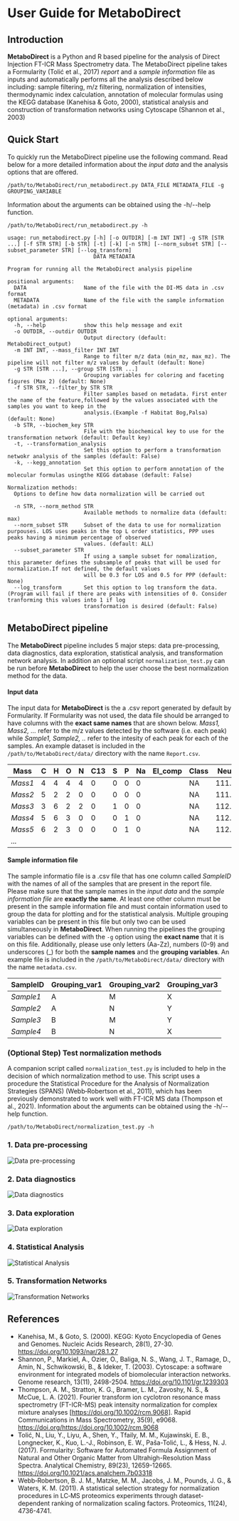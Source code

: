 # User Guide for MetaboDirect

## Introduction

**MetaboDirect** is a Python and R based pipeline for the analysis of Direct Injection FT-ICR Mass Spectrometry data.
The MetaboDirect pipeline takes a Formularity (Tolić et al., 2017) *report* and a *sample information* file as inputs and automatically performs all the analysis described below including: sample filtering, m/z filtering, normalization of intensities, thermodynamic index calculation, annotation of molecular formulas using the KEGG database (Kanehisa & Goto, 2000), statistical analysis and construction of transformation networks using Cytoscape (Shannon et al., 2003)

## Quick Start

To quickly run the MetaboDirect pipeline use the following command. Read below for a more detailed information about the *input data* and the analysis options that are offered.

```
/path/to/MetaboDirect/run_metabodirect.py DATA_FILE METADATA_FILE -g GROUPING_VARIABLE
```
Information about the arguments can be obtained using the -h/--help function.

```
/path/to/MetaboDirect/run_metabodirect.py -h
```

```
usage: run_metabodirect.py [-h] [-o OUTDIR] [-m INT INT] -g STR [STR ...] [-f STR STR] [-b STR] [-t] [-k] [-n STR] [--norm_subset STR] [--subset_parameter STR] [--log_transform]
                           DATA METADATA

Program for running all the MetaboDirect analysis pipeline

positional arguments:
  DATA                  Name of the file with the DI-MS data in .csv format
  METADATA              Name of the file with the sample information (metadata) in .csv format

optional arguments:
  -h, --help            show this help message and exit
  -o OUTDIR, --outdir OUTDIR
                        Output directory (default: MetaboDirect_output)
  -m INT INT, --mass_filter INT INT
                        Range to filter m/z data (min_mz, max_mz). The pipeline will not filter m/z values by default (default: None)
  -g STR [STR ...], --group STR [STR ...]
                        Grouping variables for coloring and faceting figures (Max 2) (default: None)
  -f STR STR, --filter_by STR STR
                        Filter samples based on metadata. First enter the name of the feature,followed by the values associated with the samples you want to keep in the
                        analysis.(Example -f Habitat Bog,Palsa) (default: None)
  -b STR, --biochem_key STR
                        File with the biochemical key to use for the transformation network (default: Default key)
  -t, --transformation_analysis
                        Set this option to perform a transformation netwokr analysis of the samples (default: False)
  -k, --kegg_annotation
                        Set this option to perform annotation of the molecular formulas usingthe KEGG database (default: False)

Normalization methods:
  Options to define how data normalization will be carried out

  -n STR, --norm_method STR
                        Available methods to normalize data (default: max)
  --norm_subset STR     Subset of the data to use for normalization purpouses. LOS uses peaks in the top L order statistics, PPP uses peaks having a minimum percentage of observed
                        values. (default: ALL)
  --subset_parameter STR
                        If using a sample subset for nomalization, this parameter defines the subsample of peaks that will be used for normalization.If not defined, the default values
                        will be 0.3 for LOS and 0.5 for PPP (default: None)
  --log_transform       Set this option to log transform the data. (Program will fail if there are peaks with intensities of 0. Consider tranforming this values into 1 if log
                        transformation is desired (default: False)
```

## MetaboDirect pipeline

The **MetaboDirect** pipeline includes 5 major steps: data pre-processing, data diagnostics, data exploration, statistical analysis, and transformation network analysis. In addition an optional script `normalization_test.py` can be run before **MetaboDirect** to help the user choose the best normalization method for the data.

#### Input data

The input data for **MetaboDirect** is the a .csv report generated by default by Formularity. If Formularity was not used, the data file should be arranged to have columns with the **exact same names** that are shown below. 
*Mass1, Mass2, ...* refer to the m/z values detected by the software (i.e. each peak) while *Sample1, Sample2, ..* refer to the intesity of each peak for each of the samples.
An example dataset is included in the `/path/to/MetaboDirect/data/` directory with the name `Report.csv`.

|Mass|C|H|O|N|C13|S|P|Na|El_comp|Class|NeutralMass|Error_ppm|Candidates|*Sample1*|*Sample2*|*Sample3*|*...*|
|---|---|---|---|---|---|---|---|---|---|---|---|---|---|---|---|---|---|
|*Mass1*|4|4|4|4|0|0|0|0||NA|111.634719|0|NA|6.237|0|0|
|*Mass2*|5|2|2|0|0|0|0|0||NA|111.712035|0|NA|0|6.343|6.166|
|*Mass3*|3|6|2|2|0|1|0|0||NA|112.125136|0|NA|7.549|7.363|6.75|
|*Mass4*|5|6|3|0|0|0|1|0||NA|112.3957945|0|NA|0|0|6.145|
|*Mass5*|6|2|3|0|0|0|1|0||NA|112.457043|0|NA|0|6.133|0|
|*...*|||||||||||||||||

#### Sample information file

The sample informatio file is a .csv file that has one column called *SampleID* with the names of all of the samples that are present in the report file. Please make sure that the sample names in the *input data* and the *sample information file* are **exactly the same**. At least one other column must be present in the sample information file and must contain information used to group the data for plotting and for the statistical analysis. Multiple grouping variables can be present in this file but only two can be used simultaneously in **MetaboDirect**. When running the pipelines the grouping variables can be defined with the `-g` option using the **exact name** that it is on this file.  Additionally, please use only letters (Aa-Zz), numbers (0-9) and underscores (\_) for both the **sample names** and the **grouping variables**.
An example file is included in the `/path/to/MetaboDirect/data/` directory with the name `metadata.csv`.

|SampleID|Grouping_var1|Grouping_var2|Grouping_var3
|---|---|---|---|
|*Sample1*|A|M|X|
|*Sample2*|A|N|Y|
|*Sample3*|B|M|Y|
|*Sample4*|B|N|X|

### (Optional Step) Test normalization methods

A companion script called `normalization_test.py` is included to help in the decision of which normalization method to use. This script uses a procedure the Statistical Procedure for the Analysis of Normalization Strategies (SPANS) (Webb‐Robertson et al., 2011), which has been previously demonstrated to work well with FT-ICR MS data (Thompson et al., 2021).
Information about the arguments can be obtained using the -h/--help function.

```
/path/to/MetaboDirect/normalization_test.py -h
```

### 1. Data pre-processing

![Data pre-processing](https://raw.githubusercontent.com/Coayala/MetaboDirect/docs/pre_processing.png)

### 2. Data diagnostics

![Data diagnostics](diagnostics.png)

### 3. Data exploration

![Data exploration](/docs/exploration.png)

### 4. Statistical Analysis

![Statistical Analysis](/docs/statistics.png)

### 5. Transformation Networks

![Transformation Networks](/docs/transformations.png)


## References

- Kanehisa, M., & Goto, S. (2000). KEGG: Kyoto Encyclopedia of Genes and Genomes. Nucleic Acids Research, 28(1), 27-30. https://doi.org/10.1093/nar/28.1.27 
- Shannon, P., Markiel, A., Ozier, O., Baliga, N. S., Wang, J. T., Ramage, D., Amin, N., Schwikowski, B., & Ideker, T. (2003). Cytoscape: a software environment for integrated models of biomolecular interaction networks. Genome research, 13(11), 2498-2504. https://doi.org/10.1101/gr.1239303 
- Thompson, A. M., Stratton, K. G., Bramer, L. M., Zavoshy, N. S., & McCue, L. A. (2021). Fourier transform ion cyclotron resonance mass spectrometry (FT-ICR-MS) peak intensity normalization for complex mixture analyses [https://doi.org/10.1002/rcm.9068]. Rapid Communications in Mass Spectrometry, 35(9), e9068. https://doi.org/https://doi.org/10.1002/rcm.9068
- Tolić, N., Liu, Y., Liyu, A., Shen, Y., Tfaily, M. M., Kujawinski, E. B., Longnecker, K., Kuo, L.-J., Robinson, E. W., Paša-Tolić, L., & Hess, N. J. (2017). Formularity: Software for Automated Formula Assignment of Natural and Other Organic Matter from Ultrahigh-Resolution Mass Spectra. Analytical Chemistry, 89(23), 12659-12665. https://doi.org/10.1021/acs.analchem.7b03318
- Webb‐Robertson, B. J. M., Matzke, M. M., Jacobs, J. M., Pounds, J. G., & Waters, K. M. (2011). A statistical selection strategy for normalization procedures in LC‐MS proteomics experiments through dataset‐dependent ranking of normalization scaling factors. Proteomics, 11(24), 4736-4741.



